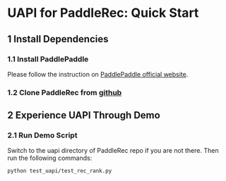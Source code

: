 # UAPI for PaddleRec: Quick Start

## 1 Install Dependencies

### 1.1 Install PaddlePaddle

Please follow the instruction on [PaddlePaddle official website](https://www.paddlepaddle.org.cn/).

### 1.2 Clone PaddleRec from [github](https://github.com/PaddlePaddle/PaddleRec)



## 2 Experience UAPI Through Demo

### 2.1 Run Demo Script

Switch to the uapi directory of PaddleRec repo if you are not there. Then run the following commands:

```shell
python test_uapi/test_rec_rank.py
```
